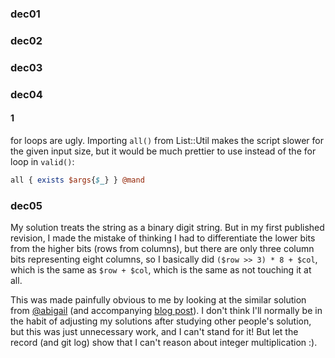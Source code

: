 ### dec01
### dec02
### dec03
### dec04
#### 1

for loops are ugly. Importing `all()` from List::Util makes the
script slower for the given input size, but it would be much
prettier to use instead of the for loop in `valid()`:

```perl
all { exists $args{$_} } @mand
```

### dec05

My solution treats the string as a binary digit string. But in my
first published revision, I made the mistake of thinking I had to
differentiate the lower bits from the higher bits (rows from
columns), but there are only three column bits representing eight
columns, so I basically did `($row >> 3) * 8 + $col`, which is
the same as `$row + $col`, which is the same as not touching it
at all.

This was made painfully obvious to me by looking at the similar
solution from [@abigail][abigail/dec05/gh] (and accompanying
[blog post][abigail/dec05/wp]). I don't think I'll normally be in
the habit of adjusting my solutions after studying other people's
solution, but this was just unnecessary work, and I can't stand
for it! But let the record (and git log) show that I can't reason
about integer multiplication :).

[abigail/dec05/gh]: https://github.com/Abigail/AdventOfCode2020/blob/master/Day_05/solution.pl
[abigail/dec05/wp]: https://programmingblog702692439.wordpress.com/2020/12/05/advent-of-code-2020-day-5/
